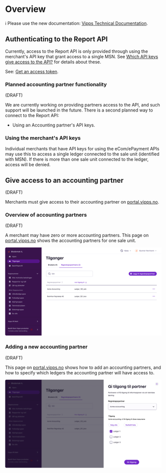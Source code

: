 <!-- START_METADATA
---
title: Overview
sidebar_position: 31
sidebar_label: Overview
pagination_prev: Null
pagination_next: Null
---
END_METADATA -->

# Overview

<!-- START_COMMENT -->

ℹ️ Please use the new documentation:
[Vipps Technical Documentation](https://vippsas.github.io/vipps-developer-docs/docs/APIs/report-api).

<!-- END_COMMENT -->

## Authenticating to the Report API

Currently, access to the Report API is only provided through
using the merchant's API key that grant access to a single MSN.
See
[Which API keys give access to the API?](../vipps-report-api-faq.md#which-api-keys-give-access-to-the-api)
for details about these.

See:
[Get an access token](https://vippsas.github.io/vipps-developer-docs/docs/APIs/access-token-api#get-an-access-token).

### Planned accounting partner functionality

(DRAFT)

We are currently working on providing partners access to the API,
and such support will be launched in the future.
There is a second planned way to connect to the Report API:

- Using an Accounting partner's API keys.

### Using the merchant's API keys

Individual merchants that have API keys
for using the eCom/ePayment APIs may use this to access a single
ledger connected to the sale unit (identified with MSN). If there
is more than one sale unit connected to the ledger, access will be denied.

## Give access to an accounting partner

(DRAFT)

Merchants must give access to their accounting partner on
[portal.vipps.no](https://portal.vipps.no).

### Overview of accounting partners

(DRAFT)

A merchant may have zero or more accounting partners. This page on
[portal.vipps.no](https://portal.vipps.no)
shows the accounting partners for one sale unit.

![Overview over accounting-partners](../images/portal-regnskapspartnere-oversikt.png "Accounting Partners overview")

### Adding a new accounting partner

(DRAFT)

This page on
[portal.vipps.no](https://portal.vipps.no)
shows how to add an accounting partners, and how to specify which ledgers the
accounting partner will have access to.

![Add a new accounting-partner](../images/portal-regnskapspartnere-legg-til.png "Add a new accounting partner")
